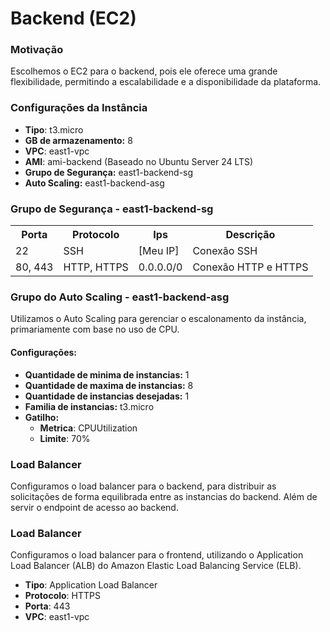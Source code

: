 # Backend (EC2)
### Motivação
Escolhemos o EC2 para o backend, pois ele oferece uma grande flexibilidade, permitindo a escalabilidade e a disponibilidade da plataforma.

### Configurações da Instância

- **Tipo**: t3.micro
- **GB de armazenamento:** 8
- **VPC**: east1-vpc
- **AMI**: ami-backend (Baseado no Ubuntu Server 24 LTS)
- **Grupo de Segurança:** east1-backend-sg
- **Auto Scaling:** east1-backend-asg
  

### Grupo de Segurança - east1-backend-sg


<table>
  <tr>
    <th>Porta</th>
    <th>Protocolo</th>
    <th>Ips</th>
    <th>Descrição</th>
  </tr>
  <tr>
    <td>22</td>
    <td>SSH</td>
    <td>[Meu IP]</td>
    <td>Conexão SSH</td>
  </tr>
  <tr>
    <td>80, 443</td>
    <td>HTTP, HTTPS</td>
    <td>0.0.0.0/0</td>
    <td>Conexão HTTP e HTTPS</td>
  </tr>
</table>


### Grupo do Auto Scaling - east1-backend-asg
Utilizamos o Auto Scaling para gerenciar o escalonamento da instância, primariamente com base no uso de CPU.
#### Configurações:
- **Quantidade de minima de instancias:** 1
- **Quantidade de maxima de instancias:** 8
- **Quantidade de instancias desejadas:** 1
- **Familia de instancias:** t3.micro
- **Gatilho:**
  - **Metrica**: CPUUtilization
  -  **Limite**: 70%

### Load Balancer
Configuramos o load balancer para o backend, para distribuir as solicitações de forma equilibrada entre as instancias do backend. Além de servir o endpoint de acesso ao backend.



### Load Balancer
Configuramos o load balancer para o frontend, utilizando o Application Load Balancer (ALB) do Amazon Elastic Load Balancing Service (ELB).

- **Tipo**: Application Load Balancer
- **Protocolo**: HTTPS
- **Porta**: 443
- **VPC**: east1-vpc